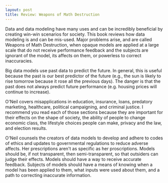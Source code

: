 ```yaml
---
layout: post
title: Review: Weapons of Math Destruction
---
```


Data and data modeling have many uses and can be incredibly beneficial by creating win-win scenarios for society. This book reviews how data modeling is and can be mis-used. Major problems arise, and are called Weapons of Math Destruction, when opaque models are applied at a large scale that do not receive performance feedback and the subjects are ignorant of the model, its affects on them, or powerless to correct inaccuracies.

Big data models use past data to predict the future. In general, this is useful because the past is our best predictor of the future (e.g., the sun is likely to rise tomorrow because it rose all the previous days). The danger is that the past does not always predict future performance (e.g. housing prices will continue to increase).

O'Neil covers misapplications in education, insurance, loans, predatory marketing, healthcare, political campaigning, and criminal justice. I recommend you read each of those sections because they are important for their effects on the shape of society, the ability of people to change economic class, the lifestyle choices people can make, privacy and the law, and election results.

O'Neil counsels the creators of data models to develop and adhere to codes of ethics and updates to governmental regulations to reduce adverse affects. Her prescriptions aren't as specific as her proscriptions. Models should be, if not transparent, then semi-transparent, so that outsiders can judge their effects. Models should have a way to receive accurate feedback. Subjects of models should have a means of knowing when a model has been applied to them, what inputs were used about them, and a path to correcting inaccurate information.
